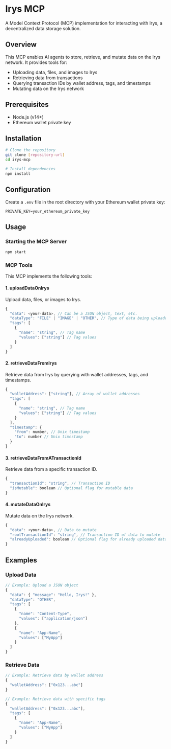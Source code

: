 # Irys MCP

A Model Context Protocol (MCP) implementation for interacting with Irys, a decentralized data storage solution.

## Overview

This MCP enables AI agents to store, retrieve, and mutate data on the Irys network. It provides tools for:

- Uploading data, files, and images to Irys
- Retrieving data from transactions
- Querying transaction IDs by wallet address, tags, and timestamps
- Mutating data on the Irys network

## Prerequisites

- Node.js (v14+)
- Ethereum wallet private key

## Installation

```bash
# Clone the repository
git clone [repository-url]
cd irys-mcp

# Install dependencies
npm install
```

## Configuration

Create a `.env` file in the root directory with your Ethereum wallet private key:

```
PRIVATE_KEY=your_ethereum_private_key
```

## Usage

### Starting the MCP Server

```bash
npm start
```

### MCP Tools

This MCP implements the following tools:

#### 1. uploadDataOnIrys

Upload data, files, or images to Irys.

```javascript
{
  "data": <your-data>, // Can be a JSON object, text, etc.
  "dataType": "FILE" | "IMAGE" | "OTHER", // Type of data being uploaded
  "tags": [
    {
      "name": "string", // Tag name
      "values": ["string"] // Tag values
    }
  ]
}
```

#### 2. retrieveDataFromIrys

Retrieve data from Irys by querying with wallet addresses, tags, and timestamps.

```javascript
{
  "walletAddress": ["string"], // Array of wallet addresses
  "tags": [
    {
      "name": "string", // Tag name
      "values": ["string"] // Tag values
    }
  ],
  "timestamp": {
    "from": number, // Unix timestamp
    "to": number // Unix timestamp
  }
}
```

#### 3. retrieveDataFromATransactionId

Retrieve data from a specific transaction ID.

```javascript
{
  "transactionId": "string", // Transaction ID
  "isMutable": boolean // Optional flag for mutable data
}
```

#### 4. mutateDataOnIrys

Mutate data on the Irys network.

```javascript
{
  "data": <your-data>, // Data to mutate
  "rootTransactionId": "string", // Transaction ID of data to mutate
  "alreadyUploaded": boolean // Optional flag for already uploaded data
}
```

## Examples

### Upload Data

```javascript
// Example: Upload a JSON object
{
  "data": { "message": "Hello, Irys!" },
  "dataType": "OTHER",
  "tags": [
    {
      "name": "Content-Type",
      "values": ["application/json"]
    },
    {
      "name": "App-Name",
      "values": ["MyApp"]
    }
  ]
}
```

### Retrieve Data

```javascript
// Example: Retrieve data by wallet address
{
  "walletAddress": ["0x123...abc"]
}

// Example: Retrieve data with specific tags
{
  "walletAddress": ["0x123...abc"],
  "tags": [
    {
      "name": "App-Name",
      "values": ["MyApp"]
    }
  ]
}
```
